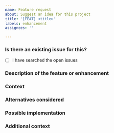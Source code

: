 ```yaml
---
name: Feature request
about: Suggest an idea for this project
title: '[FEAT] <title>'
labels: enhancement
assignees: ''

---
```

  
### Is there an existing issue for this?
 
<!--- Before you create a new feature request, please do a search in open issues to check if the feature has already been suggested. -->
<!--- Put an `x` in the box below -->
 
- [ ] I have searched the open issues
  
### Description of the feature or enhancement
 
<!-- A clear and concise description of the feature or enhancement you would like. -->
  
### Context
  
<!--- Why is this feature or enhancement important to you How would you use it? -->
<!--- How can it benefit other users? -->  

### Alternatives considered

<!--- A clear and concise description of any alternative solutions or features you've considered. -->
  
### Possible implementation
  
<!--- Not obligatory, but suggest an idea for implementing this feature or enhancement -->  

### Additional context

<!--- Add any other context or screenshots about the feature request here. -->
  
